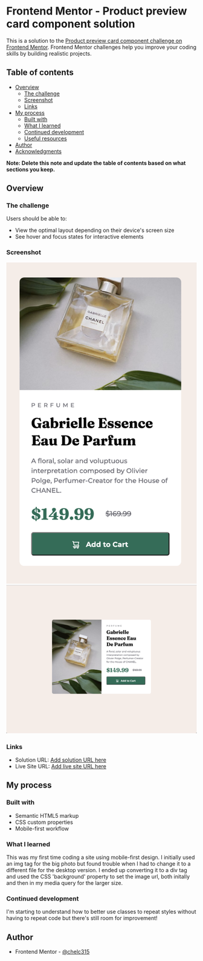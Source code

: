 # Frontend Mentor - Product preview card component solution

This is a solution to the [Product preview card component challenge on Frontend Mentor](https://www.frontendmentor.io/challenges/product-preview-card-component-GO7UmttRfa). Frontend Mentor challenges help you improve your coding skills by building realistic projects. 

## Table of contents

- [Overview](#overview)
  - [The challenge](#the-challenge)
  - [Screenshot](#screenshot)
  - [Links](#links)
- [My process](#my-process)
  - [Built with](#built-with)
  - [What I learned](#what-i-learned)
  - [Continued development](#continued-development)
  - [Useful resources](#useful-resources)
- [Author](#author)
- [Acknowledgments](#acknowledgments)

**Note: Delete this note and update the table of contents based on what sections you keep.**

## Overview

### The challenge

Users should be able to:

- View the optimal layout depending on their device's screen size
- See hover and focus states for interactive elements

### Screenshot

![](./screenshots/Mobile.png)
![](./screenshots/Desktop.png)

### Links

- Solution URL: [Add solution URL here](https://your-solution-url.com)
- Live Site URL: [Add live site URL here](https://your-live-site-url.com)

## My process

### Built with

- Semantic HTML5 markup
- CSS custom properties
- Mobile-first workflow

### What I learned

This was my first time coding a site using mobile-first design. I initially used an img tag for the big photo but found trouble when I had to change it to a different file for the desktop version. I ended up converting it to a div tag and used the CSS 'background' property to set the image url, both initally and then in my media query for the larger size.

### Continued development

I'm starting to understand how to better use classes to repeat styles without having to repeat code but there's still room for improvement!

## Author

- Frontend Mentor - [@chelc315](https://www.frontendmentor.io/profile/chelc315)